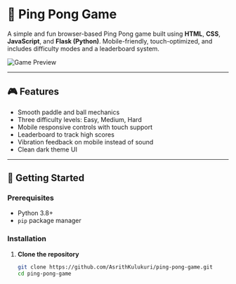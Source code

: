 # 🏓 Ping Pong Game

A simple and fun browser-based Ping Pong game built using **HTML**, **CSS**, **JavaScript**, and **Flask (Python)**. Mobile-friendly, touch-optimized, and includes difficulty modes and a leaderboard system.

![Game Preview](https://github.com/AsrithKulukuri/ping-pong-game/raw/main/static/preview.gif) <!-- Add a preview gif/image if available -->

---

## 🎮 Features

- Smooth paddle and ball mechanics
- Three difficulty levels: Easy, Medium, Hard
- Mobile responsive controls with touch support
- Leaderboard to track high scores
- Vibration feedback on mobile instead of sound
- Clean dark theme UI

---

## 🚀 Getting Started

### Prerequisites

- Python 3.8+
- `pip` package manager

### Installation

1. **Clone the repository**
   ```bash
   git clone https://github.com/AsrithKulukuri/ping-pong-game.git
   cd ping-pong-game
